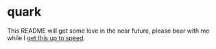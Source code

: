 # quark

This README will get some love in the near future, please bear with me while I [get this up to speed](https://github.com/revoltchat/revolt/issues/322).
